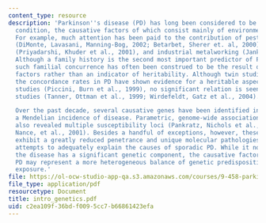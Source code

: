 ```yaml
---
content_type: resource
description: 'Parkinson''s disease (PD) has long been considered to be a sporadic
  condition, the causative factors of which consist mainly of environmental interactions.
  For example, much attention has been paid to the contribution of pesticide exposure
  (DiMonte, Lavasani, Manning-Bog, 2002; Betarbet, Sherer et. al, 2000), rural living
  (Priyadarshi, Khuder et al., 2001), and industrial metalworking (Jankovic, 2005).
  Although a family history is the second most important predictor of PD after age,
  such familial concurrence has often been construed to be the result of shared environmental
  factors rather than an indicator of heritability. Although twin studies investigating
  the concordance rates in PD have shown evidence for a heritable aspect in longitudinal
  studies (Piccini, Burn et al., 1999), no significant relation is seen in cross-sectional
  studies (Tanner, Ottman et al., 1999; Wirdefeldt, Gatz et al., 2004).

  Over the past decade, several causative genes have been identified in kindreds demonstrating
  a Mendelian incidence of disease. Parametric, genome-wide association studies have
  also revealed multiple susceptibility loci (Pankratz, Nichols et al., 2002; Scott,
  Nance, et al., 2001). Besides a handful of exceptions, however, these genetic factors
  exhibit a greatly reduced penetrance and unique molecular pathologies that confound
  attempts to adequately explain the causes of sporadic PD. While it now appears that
  the disease has a significant genetic component, the causative factors of sporadic
  PD may represent a more heterogeneous balance of genetic predisposition and environmental
  exposure.'
file: https://ol-ocw-studio-app-qa.s3.amazonaws.com/courses/9-458-parkinsons-disease-workshop-summer-2006/c2ea109f36bdf0095cc7b66861423efa_intro_genetics.pdf
file_type: application/pdf
resourcetype: Document
title: intro_genetics.pdf
uid: c2ea109f-36bd-f009-5cc7-b66861423efa
---
```

